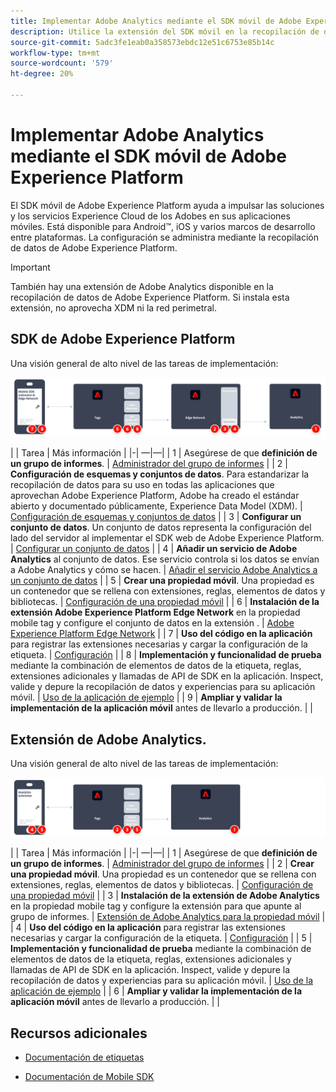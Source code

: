 ```yaml
---
title: Implementar Adobe Analytics mediante el SDK móvil de Adobe Experience Platform
description: Utilice la extensión del SDK móvil en la recopilación de datos de Adobe Experience Platform para enviar datos a Adobe Analytics.
source-git-commit: 5adc3fe1eab0a358573ebdc12e51c6753e85b14c
workflow-type: tm+mt
source-wordcount: '579'
ht-degree: 20%

---
```


# Implementar Adobe Analytics mediante el SDK móvil de Adobe Experience Platform

El SDK móvil de Adobe Experience Platform ayuda a impulsar las soluciones y los servicios Experience Cloud de los Adobes en sus aplicaciones móviles. Está disponible para Android™, iOS y varios marcos de desarrollo entre plataformas. La configuración se administra mediante la recopilación de datos de Adobe Experience Platform.
>[!IMPORTANT]
>
>También hay una extensión de Adobe Analytics disponible en la recopilación de datos de Adobe Experience Platform. Si instala esta extensión, no aprovecha XDM ni la red perimetral.

## SDK de Adobe Experience Platform

Una visión general de alto nivel de las tareas de implementación:

![Adobe Analytics mediante el flujo de trabajo de extensión de Analytics](../../assets/mobilesdk-annotated.png)

| | Tarea | Más información | |-| —|—| | 1 | Asegúrese de que **definición de un grupo de informes**. | [Administrador del grupo de informes](../../../admin/admin/c-manage-report-suites/report-suites-admin.md) | | 2 | **Configuración de esquemas y conjuntos de datos**. Para estandarizar la recopilación de datos para su uso en todas las aplicaciones que aprovechan Adobe Experience Platform, Adobe ha creado el estándar abierto y documentado públicamente, Experience Data Model (XDM). | [Configuración de esquemas y conjuntos de datos](https://developer.adobe.com/client-sdks/documentation/getting-started/set-up-schemas-and-datasets/) | | 3 | **Configurar un conjunto de datos**. Un conjunto de datos representa la configuración del lado del servidor al implementar el SDK web de Adobe Experience Platform. | [Configurar un conjunto de datos](https://experienceleague.adobe.com/docs/experience-platform/edge/datastreams/configure.html?lang=en) | | 4 | **Añadir un servicio de Adobe Analytics** al conjunto de datos. Ese servicio controla si los datos se envían a Adobe Analytics y cómo se hacen. | [Añadir el servicio Adobe Analytics a un conjunto de datos](https://experienceleague.adobe.com/docs/experience-platform/edge/datastreams/configure.html?lang=en#analytics) | | 5 | **Crear una propiedad móvil**. Una propiedad es un contenedor que se rellena con extensiones, reglas, elementos de datos y bibliotecas. | [Configuración de una propiedad móvil](https://developer.adobe.com/client-sdks/documentation/getting-started/create-a-mobile-property/) | | 6 | **Instalación de la extensión Adobe Experience Platform Edge Network** en la propiedad mobile tag y configure el conjunto de datos en la extensión . | [Adobe Experience Platform Edge Network](https://developer.adobe.com/client-sdks/documentation/edge-network/) | | 7 | **Uso del código en la aplicación** para registrar las extensiones necesarias y cargar la configuración de la etiqueta. | [Configuración](https://developer.adobe.com/client-sdks/documentation/user-guides/getting-started-with-platform/overview/#set-up-the-configuration) | | 8 | **Implementación y funcionalidad de prueba** mediante la combinación de elementos de datos de la etiqueta, reglas, extensiones adicionales y llamadas de API de SDK en la aplicación. Inspect, valide y depure la recopilación de datos y experiencias para su aplicación móvil. | [Uso de la aplicación de ejemplo](https://developer.adobe.com/client-sdks/documentation/user-guides/getting-started-with-platform/overview/#use-the-sample-application) | | 9 | **Ampliar y validar la implementación de la aplicación móvil** antes de llevarlo a producción. | |


## Extensión de Adobe Analytics.

Una visión general de alto nivel de las tareas de implementación:

![Adobe Analytics mediante el flujo de trabajo de extensión de Analytics](../../assets/mobilesdk-analytics-annotated.png)

| | Tarea | Más información | |-| —|—| | 1 | Asegúrese de que **definición de un grupo de informes**. | [Administrador del grupo de informes](../../../admin/admin/c-manage-report-suites/report-suites-admin.md) | | 2 | **Crear una propiedad móvil**. Una propiedad es un contenedor que se rellena con extensiones, reglas, elementos de datos y bibliotecas. | [Configuración de una propiedad móvil](https://developer.adobe.com/client-sdks/documentation/getting-started/create-a-mobile-property/) | | 3 | **Instalación de la extensión de Adobe Analytics** en la propiedad mobile tag y configure la extensión para que apunte al grupo de informes. | [Extensión de Adobe Analytics para la propiedad móvil](https://developer.adobe.com/client-sdks/documentation/adobe-analytics/) | | 4 | **Uso del código en la aplicación** para registrar las extensiones necesarias y cargar la configuración de la etiqueta. | [Configuración](https://developer.adobe.com/client-sdks/documentation/user-guides/getting-started-with-platform/overview/#set-up-the-configuration) | | 5 | **Implementación y funcionalidad de prueba** mediante la combinación de elementos de datos de la etiqueta, reglas, extensiones adicionales y llamadas de API de SDK en la aplicación. Inspect, valide y depure la recopilación de datos y experiencias para su aplicación móvil. | [Uso de la aplicación de ejemplo](https://developer.adobe.com/client-sdks/documentation/user-guides/getting-started-with-platform/overview/#use-the-sample-application) | | 6 | **Ampliar y validar la implementación de la aplicación móvil** antes de llevarlo a producción. | |

## Recursos adicionales

- [Documentación de etiquetas](https://experienceleague.adobe.com/docs/experience-platform/tags/home.html?lang=es#)

- [Documentación de Mobile SDK](https://developer.adobe.com/client-sdks/documentation/)



